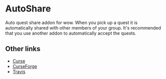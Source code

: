 # AutoShare
Auto quest share addon for wow. When you pick up a quest it is automatically shared with other members of your group.
It's recommended that you use another addon to automatically accept the quests.

## Other links
* [Curse](https://mods.curse.com/addons/wow/autoshare)
* [CurseForge](https://wow.curseforge.com/addons/autoshare)
* [Travis](https://travis-ci.org/psykzz/wow-autoshare)
